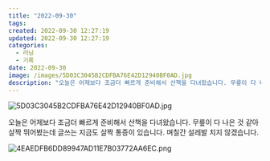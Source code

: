 ```yaml
---
title: "2022-09-30"
tags:
created: 2022-09-30 12:27:19
updated: 2022-09-30 12:27:19
categories:
  - 러닝
  - 기록
date: 2022-09-30
image: /images/5D03C3045B2CDFBA76E42D12940BF0AD.jpg
description: "오늘은 어제보다 조금더 빠르게 준비해서 산책을 다녀왔습니다. 무릎이 다 나은 것 같아 살짝 뛰어봤는데 글쓰는 지금도 살짝 통증이 있습니다. 며칠간 설레발 치지 않겠습니다."
---
```


![5D03C3045B2CDFBA76E42D12940BF0AD.jpg](/images/5D03C3045B2CDFBA76E42D12940BF0AD.jpg)
 
 

오늘은 어제보다 조금더 빠르게 준비해서 산책을 다녀왔습니다. 무릎이 다 나은 것 같아 살짝 뛰어봤는데 글쓰는 지금도 살짝 통증이 있습니다. 며칠간 설레발 치지 않겠습니다.

 
 ![4EAEDFB6DD89947AD11E7B03772AA6EC.png](/images/4EAEDFB6DD89947AD11E7B03772AA6EC.png)
